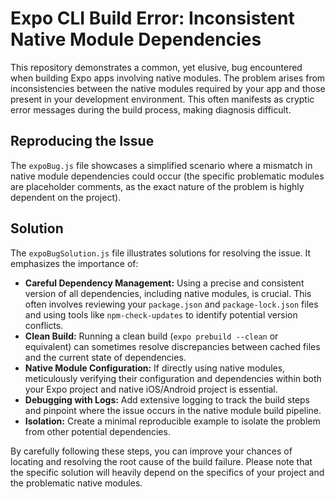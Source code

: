# Expo CLI Build Error: Inconsistent Native Module Dependencies

This repository demonstrates a common, yet elusive, bug encountered when building Expo apps involving native modules. The problem arises from inconsistencies between the native modules required by your app and those present in your development environment. This often manifests as cryptic error messages during the build process, making diagnosis difficult.

## Reproducing the Issue

The `expoBug.js` file showcases a simplified scenario where a mismatch in native module dependencies could occur (the specific problematic modules are placeholder comments, as the exact nature of the problem is highly dependent on the project).

## Solution

The `expoBugSolution.js` file illustrates solutions for resolving the issue.  It emphasizes the importance of:

* **Careful Dependency Management:**  Using a precise and consistent version of all dependencies, including native modules, is crucial.  This often involves reviewing your `package.json` and `package-lock.json` files and using tools like `npm-check-updates` to identify potential version conflicts.
* **Clean Build:** Running a clean build (`expo prebuild --clean` or equivalent) can sometimes resolve discrepancies between cached files and the current state of dependencies.
* **Native Module Configuration:** If directly using native modules, meticulously verifying their configuration and dependencies within both your Expo project and native iOS/Android project is essential.
* **Debugging with Logs:** Add extensive logging to track the build steps and pinpoint where the issue occurs in the native module build pipeline.
* **Isolation:** Create a minimal reproducible example to isolate the problem from other potential dependencies.

By carefully following these steps, you can improve your chances of locating and resolving the root cause of the build failure.  Please note that the specific solution will heavily depend on the specifics of your project and the problematic native modules.